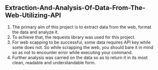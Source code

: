 ## Extraction-And-Analysis-Of-Data-From-The-Web-Utilizing-API
1. The primary aim of this project is to extract data from the web, format the data and analyze it.
2. To achieve that, the requests library was used for this project.
3. For web scapping to be successful, some data requires API key while some does not. So while scrapping the web, you should bare it in mind so as not to encounter error while executing your command.
4. Further analysis was carried on the data so as to return it in its most clean, readable and understandable form.
